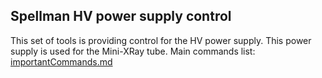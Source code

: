 ## Spellman HV power supply control
This set of tools is providing control for the HV power supply. This power supply is used for the Mini-XRay tube.
Main commands list: [importantCommands.md](https://github.com/mohaas33/xRay/blob/main/importantCommands.md) 
